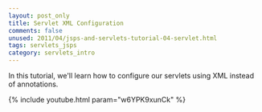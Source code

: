 ```yaml
---           
layout: post_only
title: Servlet XML Configuration
comments: false
unused: 2011/04/jsps-and-servlets-tutorial-04-servlet.html
tags: servlets_jsps
category: servlets_intro
---
```


In this tutorial, we'll learn how to configure our servlets using XML instead of annotations.

{% include youtube.html param="w6YPK9xunCk" %}
